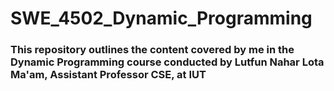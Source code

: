 # SWE_4502_Dynamic_Programming

### This repository outlines the content covered by me in the Dynamic Programming course conducted by Lutfun Nahar Lota Ma'am, Assistant Professor CSE, at IUT
